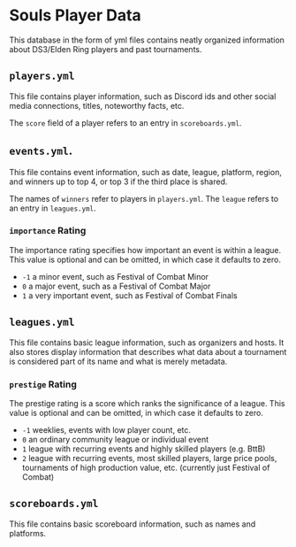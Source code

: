 # Souls Player Data

This database in the form of yml files contains neatly organized information
about DS3/Elden Ring players and past tournaments.

## `players.yml`

This file contains player information, such as Discord ids and other social
media connections, titles, noteworthy facts, etc.

The `score` field of a player refers to an entry in `scoreboards.yml`.

## `events.yml`.

This file contains event information, such as date, league, platform, region,
and winners up to top 4, or top 3 if the third place is shared.

The names of `winners` refer to players in `players.yml`.
The `league` refers to an entry in `leagues.yml`.

### `importance` Rating

The importance rating specifies how important an event is within a league.
This value is optional and can be omitted, in which case it defaults to zero.

- `-1` a minor event, such as Festival of Combat Minor
- `0` a major event, such as a Festival of Combat Major
- `1` a very important event, such as Festival of Combat Finals

## `leagues.yml`

This file contains basic league information, such as organizers and hosts.
It also stores display information that describes what data about a tournament
is considered part of its name and what is merely metadata.

### `prestige` Rating

The prestige rating is a score which ranks the significance of a league.
This value is optional and can be omitted, in which case it defaults to zero.

- `-1` weeklies, events with low player count, etc.
- `0` an ordinary community league or individual event
- `1` league with recurring events and highly skilled players (e.g. BttB)
- `2` league with recurring events, most skilled players, large price pools,
  tournaments of high production value, etc. (currently just Festival of Combat)

## `scoreboards.yml`

This file contains basic scoreboard information, such as names and platforms.